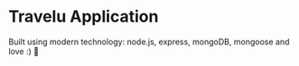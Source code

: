 # Travelu Application

Built using modern technology: node.js, express, mongoDB, mongoose and love :) 💙